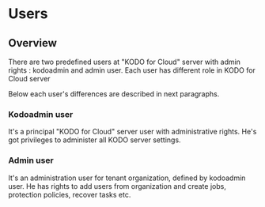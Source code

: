 # Users

## Overview 

There are two predefined users at "KODO for Cloud" server with admin rights : kodoadmin and admin user. Each user has different role in KODO for Cloud server

Below each user's differences are described in next paragraphs.

###  Kodoadmin user

It's a principal "KODO for Cloud" server user with administrative rights. He's got privileges  to administer all KODO server settings.   

### Admin user

It's an administration user for tenant organization, defined by kodoadmin user. He has rights to add users from organization and create jobs, protection policies, recover tasks etc.

